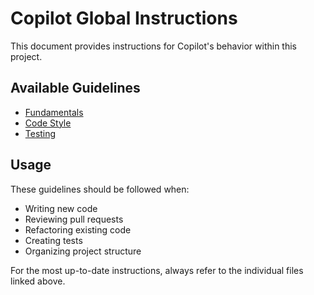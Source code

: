 # Copilot Global Instructions

This document provides instructions for Copilot's behavior within this project.

## Available Guidelines

* [Fundamentals](../ai-docs/fundamentals.md)
* [Code Style](../ai-docs/code-style.md)
* [Testing](../ai-docs/testing.md)

## Usage

These guidelines should be followed when:
- Writing new code
- Reviewing pull requests
- Refactoring existing code
- Creating tests
- Organizing project structure

For the most up-to-date instructions, always refer to the individual files linked above.
